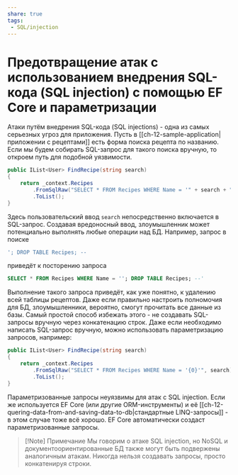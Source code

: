 ```yaml
---
share: true
tags:
 - SQL/injection
---
```

# Предотвращение атак с использованием внедрения SQL-кода (SQL injection) с помощью EF Core и параметризации
Атаки путём внедрения SQL-кода (SQL injections) - одна из самых серьезных угроз для приложения.
Пусть в [[ch-12-sample-application|приложении с рецептами]] есть форма поиска рецепта по названию. Если мы будем собирать SQL-запрос для такого поиска вручную, то откроем путь для подобной уязвимости.
```csharp
public IList<User> FindRecipe(string search)
{
	return _context.Recipes
		.FromSqlRaw("SELECT * FROM Recipes WHERE Name = '" + search + "'")
		.ToList();
}
```
Здесь пользовательский ввод `search` непосредственно включается в SQL-запрос. Создавая вредоносный ввод, злоумышленник может потенциально выполнять любые операции над БД. Например, запрос в поиске
```sql
'; DROP TABLE Recipes; --
```
приведёт к посторению запроса
```sql
SELECT * FROM Recipes WHERE Name = ''; DROP TABLE Recipes; --'
```
Выполнение такого запроса приведёт, как уже понятно, к удалению всей таблицы рецептов.
Даже если правильно настроить полномочия для БД, злоумышленники, вероятно, смогут прочитать все данные из базы.
Самый простой способ избежать этого - не создавать SQL-запросы вручную через конкатенацию строк. Даже если необходимо написать SQL-запрос вручную, можно использовать параметризацию запросов, например:
```csharp
public IList<User> FindRecipe(string search)
{
	return _context.Recipes
		.FromSqlRaw("SELECT * FROM Recipes WHERE Name = '{0}'", search)
		.ToList();
}
```
Параметризованные запросы неуязвимы для атак с SQL injection. Если же используется EF Core (или другие ORM-инструменты) и её [[ch-12-quering-data-from-and-saving-data-to-db|стандартные LINQ-запросы]] - в этом случае тоже всё хорошо. EF Core автоматически создаст параметризованные запросы.
> [!Note] Примечание
> Мы говорим о атаке SQL injection, но NoSQL и документоориентированные БД также могут быть подвержены аналогичным атакам. Никогда нельзя создавать запросы, просто конкатенируя строки.

